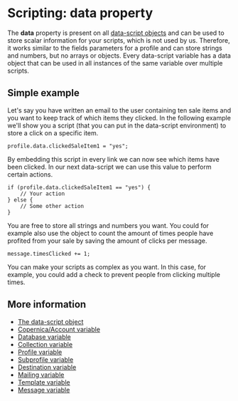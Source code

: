 # Scripting: data property

The **data** property is present on all [data-script objects](./followups-scripting) 
and can be used to store scalar information for your 
scripts, which is not used by us. Therefore, it works similar to the fields parameters for a 
profile and can store strings and numbers, but no arrays or objects. Every 
data-script variable has a data object that can be used in all instances of 
the same variable over multiple scripts.

## Simple example

Let's say you have written an email to the user containing ten sale items 
and you want to keep track of which items they clicked. In the following example 
we'll show you a script (that you can put in the data-script environment) 
to store a click on a specific item.

    profile.data.clickedSaleItem1 = "yes";

By embedding this script in every link we can now see which items have been 
clicked. In our next data-script we can use this value to perform certain 
actions.

    if (profile.data.clickedSaleItem1 == "yes") {
        // Your action
    } else {
        // Some other action
    }

You are free to store all strings and numbers you want. You could for example 
also use the object to count the amount of times people have profited from 
your sale by saving the amount of clicks per message.

    message.timesClicked += 1;
    
You can make your scripts as complex as you want. In this case, for example, 
you could add a check to prevent people from clicking multiple times.

## More information

* [The data-script object](./followups-scripting)
* [Copernica/Account variable](./followups-scripting-copernica)
* [Database variable](./followups-scripting-database)
* [Collection variable](./followups-scripting-collection)
* [Profile variable](./followups-scripting-profile)
* [Subprofile variable](./followups-scripting-subprofile)
* [Destination variable](./followups-scripting-profile)
* [Mailing variable](./followups-scripting-mailing)
* [Template variable](./followups-scripting-template)
* [Message variable](./followups-scripting-message)
